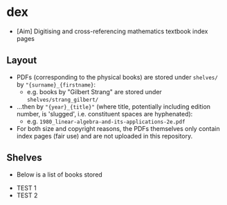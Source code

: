 # dex

- [Aim] Digitising and cross-referencing mathematics textbook index pages

## Layout

- PDFs (corresponding to the physical books) are stored under `shelves/`
  by `"{surname}_{firstname}`:
  - e.g. books by "Gilbert Strang" are stored under `shelves/strang_gilbert/`
- …then by `"{year}_{title}"` (where title, potentially including edition number,
  is 'slugged', i.e. constituent spaces are hyphenated):
  - e.g. `1980_linear-algebra-and-its-applications-2e.pdf`
- For both size and copyright reasons, the PDFs themselves only contain index
  pages (fair use) and are not uploaded in this repository.

## Shelves

- Below is a list of books stored

[//]: # (Do not edit this section manually:START)

- TEST 1
- TEST 2

[//]: # (Do not edit this section manually:END)
